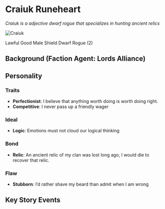 # Craiuk Runeheart

*Craiuk is a adjective dwarf rogue that specializes in hunting ancient relics*

![Craiuk](https://www.dropbox.com/s/gxxnnmutjcqf1is/craiukRuneheart.png?raw=1)

Lawful Good Male Shield Dwarf Rogue (2)

## Background (Faction Agent: Lords Alliance)

## Personality
### Traits

- **Perfectionist**: I believe that anything worth doing is worth doing right.
- **Competitive**: I never pass up a friendly wager

### Ideal

- **Logic**: Emotions must not cloud our logical thinking

### Bond

- **Relic**: An ancient relic of my clan was lost long ago, I would die to recover that relic.

### Flaw

- **Stubborn**: I’d rather shave my beard than admit when I am wrong

## Key Story Events

